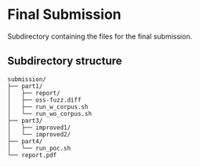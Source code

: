 # Final Submission

Subdirectory containing the files for the final submission.

## Subdirectory structure

```
submission/
├── part1/
│   ├── report/
│   ├── oss-fuzz.diff
│   ├── run_w_corpus.sh
│   └── run_wo_corpus.sh
├── part3/
│   ├── improved1/
│   └── improved2/
├── part4/
│   └── run_poc.sh
└── report.pdf
```